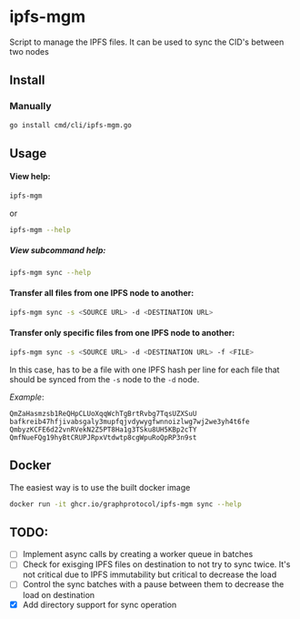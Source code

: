 # ipfs-mgm

Script to manage the IPFS files. It can be used to sync the CID's between two nodes

## Install

### Manually

```bash
go install cmd/cli/ipfs-mgm.go
```

## Usage
#### View help:

```bash
ipfs-mgm
```

or

```bash
ipfs-mgm --help
```

##### View subcommand help:

```bash
ipfs-mgm sync --help
```

#### Transfer all files from one IPFS node to another:

```bash
ipfs-mgm sync -s <SOURCE URL> -d <DESTINATION URL>
```

#### Transfer only specific files from one IPFS node to another:

```bash
ipfs-mgm sync -s <SOURCE URL> -d <DESTINATION URL> -f <FILE>
```

In this case, <FILE> has to be a file with one IPFS hash per line for each file that should be synced from the `-s` node to the `-d` node.

*Example*:

```text
QmZaHasmzsb1ReQHpCLUoXqqWchTgBrtRvbg7TqsUZXSuU
bafkreib47hfjivabsgaly3mupfqjvdywygfwnnoizlwg7wj2we3yh4t6fe
QmbyzKCFE6d22vnRVekN2Z5PT8Ha1g3TSku8UH5KBp2cTY
QmfNueFQg19hyBtCRUPJRpxVtdwtp8cgWpuRoQpRP3n9st
```

## Docker

The easiest way is to use the built docker image

```bash
docker run -it ghcr.io/graphprotocol/ipfs-mgm sync --help
```

## TODO:

- [ ] Implement async calls by creating a worker queue in batches
- [ ] Check for exisging IPFS files on destination to not try to sync twice. It's not critical due to IPFS immutability but critical to decrease the load
- [ ] Control the sync batches with a pause between them to decrease the load on destination
- [x] Add directory support for sync operation
